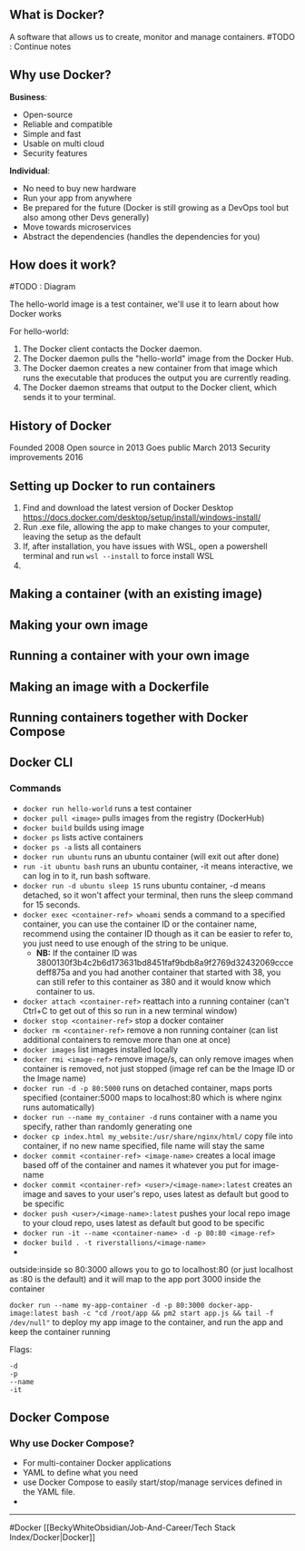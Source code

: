 ## What is Docker?

A software that allows us to create, monitor and manage containers. 
#TODO : Continue notes
## Why use Docker?
**Business**:
- Open-source
- Reliable and compatible
- Simple and fast
- Usable on multi cloud
- Security features

**Individual**:
- No need to buy new hardware
- Run your app from anywhere
- Be prepared for the future (Docker is still growing as a DevOps tool but also among other Devs generally)
- Move towards microservices
- Abstract the dependencies (handles the dependencies for you)

## How does it work?

#TODO : Diagram

The hello-world image is a test container, we'll use it to learn about how Docker works

For hello-world:
 1. The Docker client contacts the Docker daemon.
 2. The Docker daemon pulls the "hello-world" image from the Docker Hub.
 3. The Docker daemon creates a new container from that image which runs the executable that produces the output you are currently reading.
 4. The Docker daemon streams that output to the Docker client, which sends it to your terminal.

## History of Docker
Founded 2008
Open source in 2013
Goes public March 2013
Security improvements 2016


## Setting up Docker to run containers
1. Find and download the latest version of Docker Desktop https://docs.docker.com/desktop/setup/install/windows-install/
2. Run .exe file, allowing the app to make changes to your computer, leaving the setup as the default
3. If, after installation, you have issues with WSL, open a powershell terminal and run `wsl --install` to force install WSL
4. 

## Making a container (with an existing image)

## Making your own image

## Running a container with your own image

## Making an image with a Dockerfile 

## Running containers together with Docker Compose



## Docker CLI
### Commands
- `docker run hello-world` runs a test container
- `docker pull <image>` pulls images from the registry (DockerHub)
- `docker build` builds using image
- `docker ps` lists active containers
- `docker ps -a` lists all containers
- `docker run ubuntu` runs an ubuntu container (will exit out after done)
- `run -it ubuntu bash` runs an ubuntu container, -it means interactive, we can log in to it, run bash software.
- `docker run -d ubuntu sleep 15` runs ubuntu container, -d means detached, so it won't affect your terminal, then runs the sleep command for 15 seconds. 
- `docker exec <container-ref> whoami` sends a command to a specified container, you can use the container ID or the container name, recommend using the container ID though as it can be easier to refer to, you just need to use enough of the string to be unique. 
	- **NB:** If the container ID was 3800130f3b4c2b6d173631bd8451faf9bdb8a9f2769d32432069cccedeff875a and you had another container that started with 38, you can still refer to this container as 380 and it would know which container to us.
- `docker attach <container-ref>` reattach into a running container (can't Ctrl+C to get out of this so run in a new terminal window)
- `docker stop <container-ref>` stop a docker container
- `docker rm <container-ref>` remove a non running container (can list additional containers to remove more than one at once)
- `docker images` list images installed locally
- `docker rmi <image-ref>` remove image/s, can only remove images when container is removed, not just stopped (image ref can be the Image ID or the Image name)
- `docker run -d -p 80:5000` runs on detached container, maps ports specified (container:5000 maps to localhost:80 which is where nginx runs automatically)
- `docker run --name my_container -d` runs container with a name you specify, rather than randomly generating one
- `docker cp index.html my_website:/usr/share/nginx/html/` copy file into container, if no new name specified, file name will stay the same
- `docker commit <container-ref> <image-name>` creates a local image based off of the container and names it whatever you put for image-name
- `docker commit <container-ref> <user>/<image-name>:latest` creates an image and saves to your user's repo, uses latest as default but good to be specific
- `docker push <user>/<image-name>:latest` pushes your local repo image to your cloud repo, uses latest as default but good to be specific
- `docker run -it --name <container-name> -d -p 80:80 <image-ref>`
- `docker build . -t riverstallions/<image-name>`
- 

outside:inside 
so 80:3000 allows you to go to localhost:80 (or just localhost as :80 is the default) and it will map to the app port 3000 inside the container

`docker run --name my-app-container -d -p 80:3000 docker-app-image:latest bash -c "cd /root/app && pm2 start app.js && tail -f /dev/null"` to deploy my app image to the container, and run the app and keep the container running


Flags:
```docker
-d
-p
--name
-it 
```


## Docker Compose
### Why use Docker Compose?
- For multi-container Docker applications
- YAML to define what you need
- use Docker Compose to easily start/stop/manage services defined in the YAML file.
- 


---
#Docker [[BeckyWhiteObsidian/Job-And-Career/Tech Stack Index/Docker|Docker]]